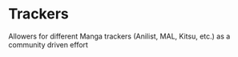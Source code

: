 # Trackers

Allowers for different Manga trackers (Anilist, MAL, Kitsu, etc.) as a community driven effort